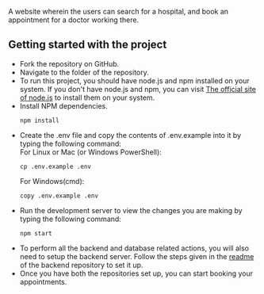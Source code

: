 A website wherein the users can search for a hospital, and book an appointment for a doctor working there. 

## Getting started with the project

- Fork the repository on GitHub.
- Navigate to the folder of the repository.
- To run this project, you should have node.js and npm installed on your system.
  If you don't have node.js and npm, you can visit [The official site of node.js](https://nodejs.org/en/)
  to install them on your system.
- Install NPM dependencies.
  ```
  npm install
  ```
- Create the .env file and copy the contents of .env.example into it by typing the following command:  
  For Linux or Mac (or Windows PowerShell):
  ```
  cp .env.example .env
  ```
  For Windows(cmd):
  ```
  copy .env.example .env
  ```
- Run the development server to view the changes you are making by typing the following
  command:
  ```
  npm start
  ```
 - To perform all the backend and database related actions, you will also need to setup the backend server. Follow the steps given in the [readme](https://github.com/ac030540/hospital-appointment-booking-backend/blob/master/README.md) of the backend repository to set it up.
- Once you have both the repositories set up, you can start booking your appointments.
